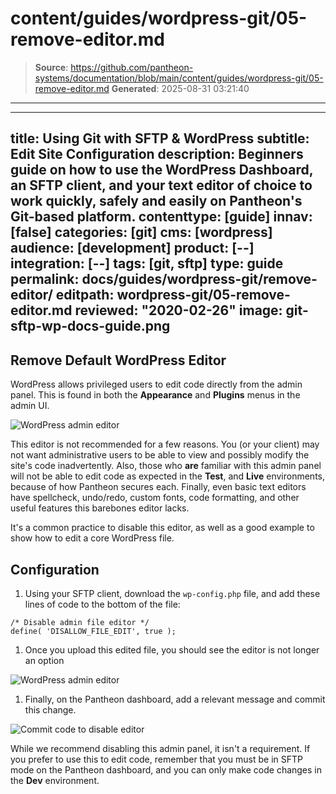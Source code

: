 # content/guides/wordpress-git/05-remove-editor.md

> **Source**: https://github.com/pantheon-systems/documentation/blob/main/content/guides/wordpress-git/05-remove-editor.md
> **Generated**: 2025-08-31 03:21:40

---

---
title: Using Git with SFTP & WordPress
subtitle: Edit Site Configuration
description: Beginners guide on how to use the WordPress Dashboard, an SFTP client, and your text editor of choice to work quickly, safely and easily on Pantheon's Git-based platform.
contenttype: [guide]
innav: [false]
categories: [git]
cms: [wordpress]
audience: [development]
product: [--]
integration: [--]
tags: [git, sftp]
type: guide
permalink: docs/guides/wordpress-git/remove-editor/
editpath: wordpress-git/05-remove-editor.md
reviewed: "2020-02-26"
image: git-sftp-wp-docs-guide.png
---

## Remove Default WordPress Editor

WordPress allows privileged users to edit code directly from the admin panel. This is found in both the **Appearance** and **Plugins** menus in the admin UI.

 ![WordPress admin editor](../../../images/guides/git-wordpress/editor.png)

This editor is not recommended for a few reasons. You (or your client) may not want administrative users to be able to view and possibly modify the site's code inadvertently. Also, those who **are** familiar with this admin panel will not be able to edit code as expected in the **<Icon icon="equalizer" /> Test**, and **<Icon icon="wavePulse" /> Live** environments, because of how Pantheon secures each. Finally, even basic text editors have spellcheck, undo/redo, custom fonts, code formatting, and other useful features this barebones editor lacks.

It's a common practice to disable this editor, as well as a good example to show how to edit a core WordPress file.

## Configuration

1. Using your SFTP client, download the `wp-config.php` file, and add these lines of code to the bottom of the file:

  ```php:title=wp-config.php
  /* Disable admin file editor */
  define( 'DISALLOW_FILE_EDIT', true );
  ```

1. Once you upload this edited file, you should see the editor is not longer an option

 ![WordPress admin editor](../../../images/guides/git-wordpress/disabled-editor.png)

1. Finally, on the Pantheon dashboard, add a relevant message and commit this change.

 ![Commit code to disable editor](../../../images/guides/git-wordpress/commit-editor-disable.png)

While we recommend disabling this admin panel, it isn't a requirement. If you prefer to use this to edit code, remember that you must be in SFTP mode on the Pantheon dashboard, and you can only make code changes in the **<Icon icon="wrench" /> Dev** environment.
